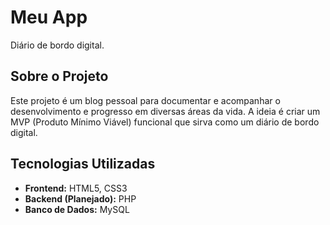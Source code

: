 # Meu App

Diário de bordo digital.

## Sobre o Projeto

Este projeto é um blog pessoal para documentar e acompanhar o desenvolvimento e progresso em diversas áreas da vida. A ideia é criar um MVP (Produto Mínimo Viável) funcional que sirva como um diário de bordo digital.

## Tecnologias Utilizadas

* **Frontend:** HTML5, CSS3
* **Backend (Planejado):** PHP
* **Banco de Dados:** MySQL 

